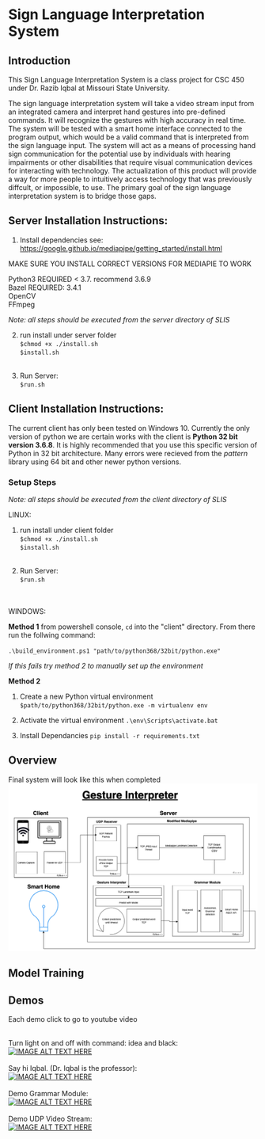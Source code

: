 # Sign Language Interpretation System

## Introduction
This Sign Language Interpretation System is a class project for CSC 450 under Dr. Razib Iqbal at Missouri State University.

The sign language interpretation system will take a video stream input from an integrated camera and interpret hand gestures into pre-defined commands. It will recognize the gestures with high accuracy in real time. The system will be tested with a smart home interface connected to the program output, which would be a valid command that is interpreted from the sign language input.  The system will act as a means of processing hand sign communication for the potential use by individuals with hearing impairments or other disabilities that require visual communication devices for interacting with technology. The actualization of this product will provide a way for more people to intuitively access technology that was previously diffcult, or impossible, to use. The primary goal of the sign language interpretation system is to bridge those gaps.


## Server Installation Instructions:

1. Install dependencies
see: https://google.github.io/mediapipe/getting_started/install.html

MAKE SURE YOU INSTALL CORRECT VERSIONS FOR MEDIAPIE TO WORK

Python3 REQUIRED < 3.7. recommend 3.6.9 <br />
Bazel REQUIRED: 3.4.1 <br />
OpenCV <br />
FFmpeg <br />

*Note: all steps should be executed from the server directory of SLIS*

2. run install under server folder <br>
`$chmod +x ./install.sh` <br>
`$install.sh` <br> <br>

3. Run Server: <br>
`$run.sh` <br>



## Client Installation Instructions:

The current client has only been tested on Windows 10. Currently the only version of python we are certain works with the client is **Python 32 bit version 3.6.8**. It is highly recommended that you use this specific version of Python in 32 bit architecture. Many errors were recieved from the *pattern* library using 64 bit and other newer python versions.

### Setup Steps

*Note: all steps should be executed from the client directory of SLIS*

LINUX:<br>

1. run install under client folder <br>
`$chmod +x ./install.sh` <br>
`$install.sh` <br> <br>

2. Run Server: <br>
`$run.sh` <br>
<br><br>


WINDOWS: 

**Method 1**
from powershell console, `cd` into the "client" directory. From there run the follwing command:

`.\build_environment.ps1 "path/to/python368/32bit/python.exe"`

*If this fails try method 2 to manually set up the environment*

**Method 2**

1. Create a new Python virtual environment
`$path/to/python368/32bit/python.exe -m virtualenv env`

2. Activate the virtual environment
`.\env\Scripts\activate.bat`

3. Install Dependancies
`pip install -r requirements.txt`


## Overview

Final system will look like this when completed
![failed to load image](resources/system_architecture.png?raw=true "Title")

## Model Training

## Demos
Each demo click to go to youtube video <br><br>

Turn light on and off with command: idea and black: <br>
[![IMAGE ALT TEXT HERE](https://img.youtube.com/vi/SfzaRuzIsD8/0.jpg)](https://www.youtube.com/watch?v=SfzaRuzIsD8)
<br>
<br>
Say hi Iqbal. (Dr. Iqbal is the professor): <br>
[![IMAGE ALT TEXT HERE](https://img.youtube.com/vi/pjP36tcUtyw/0.jpg)](https://www.youtube.com/watch?v=pjP36tcUtyw)
<br><br>
Demo Grammar Module:<br>
[![IMAGE ALT TEXT HERE](https://img.youtube.com/vi/snQtOAO4r9A/0.jpg)](https://www.youtube.com/watch?v=snQtOAO4r9A)
<br>
<br>
Demo UDP Video Stream:<br>
[![IMAGE ALT TEXT HERE](https://img.youtube.com/vi/Syspn-O6Vc0/0.jpg)](https://www.youtube.com/watch?v=Syspn-O6Vc0)
